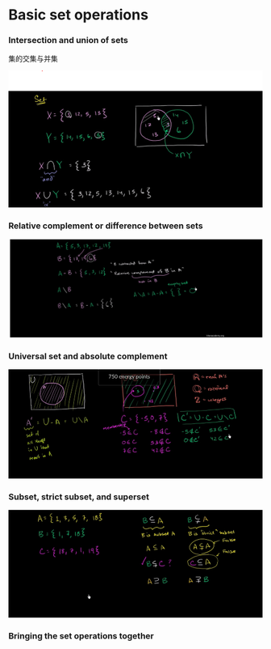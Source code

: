 # Basic set operations

### Intersection and union of sets

集的交集与并集

![universal-set-abosolute-complement](Basic-set-operations\intersection-and-union-of-set.PNG)

### Relative complement or difference between sets

![universal-set-abosolute-complement](Basic-set-operations\relative-complement-between-set.PNG)

### Universal set and absolute complement

![universal-set-abosolute-complement](Basic-set-operations\universal-set-abosolute-complement.PNG)

### Subset, strict subset, and superset

![universal-set-abosolute-complement](Basic-set-operations\subset-strict-subset-superset.PNG)



### Bringing the set operations together

